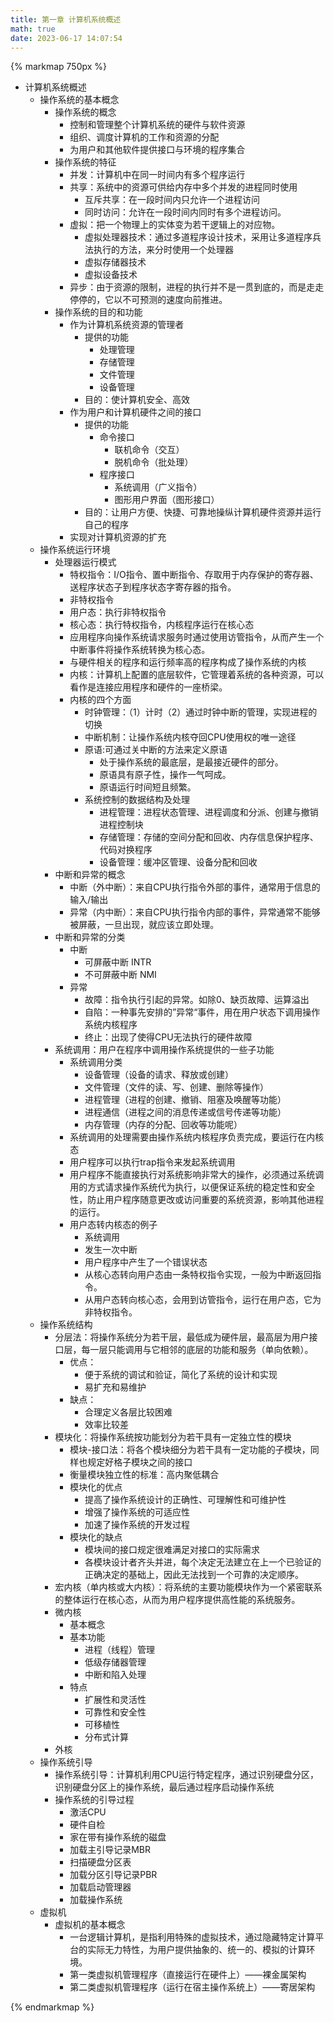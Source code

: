 ```yaml
---
title: 第一章 计算机系统概述
math: true
date: 2023-06-17 14:07:54
---
```


{% markmap 750px %}

- 计算机系统概述
  - 操作系统的基本概念
    - 操作系统的概念
      - 控制和管理整个计算机系统的硬件与软件资源
      - 组织、调度计算机的工作和资源的分配
      - 为用户和其他软件提供接口与环境的程序集合
    - 操作系统的特征
      - 并发：计算机中在同一时间内有多个程序运行
      - 共享：系统中的资源可供给内存中多个并发的进程同时使用
        - 互斥共享：在一段时间内只允许一个进程访问
        - 同时访问：允许在一段时间内同时有多个进程访问。
      - 虚拟：把一个物理上的实体变为若干逻辑上的对应物。
        - 虚拟处理器技术：通过多道程序设计技术，采用让多道程序兵法执行的方法，来分时使用一个处理器
        - 虚拟存储器技术
        - 虚拟设备技术
      - 异步：由于资源的限制，进程的执行并不是一贯到底的，而是走走停停的，它以不可预测的速度向前推进。
    - 操作系统的目的和功能
      - 作为计算机系统资源的管理者
        - 提供的功能
          - 处理管理
          - 存储管理
          - 文件管理
          - 设备管理
        - 目的：使计算机安全、高效
      - 作为用户和计算机硬件之间的接口
        - 提供的功能
          - 命令接口
            - 联机命令（交互）
            - 脱机命令（批处理）
          - 程序接口
            - 系统调用（广义指令）
            - 图形用户界面（图形接口）
        - 目的：让用户方便、快捷、可靠地操纵计算机硬件资源并运行自己的程序
      - 实现对计算机资源的扩充
  - 操作系统运行环境
    - 处理器运行模式
      - 特权指令：I/O指令、置中断指令、存取用于内存保护的寄存器、送程序状态子到程序状态字寄存器的指令。
      - 非特权指令
      - 用户态：执行非特权指令
      - 核心态：执行特权指令，内核程序运行在核心态
      - 应用程序向操作系统请求服务时通过使用访管指令，从而产生一个中断事件将操作系统转换为核心态。
      - 与硬件相关的程序和运行频率高的程序构成了操作系统的内核
      - 内核：计算机上配置的底层软件，它管理着系统的各种资源，可以看作是连接应用程序和硬件的一座桥梁。
      - 内核的四个方面
        - 时钟管理：（1）计时（2）通过时钟中断的管理，实现进程的切换
        - 中断机制：让操作系统内核夺回CPU使用权的唯一途径
        - 原语:可通过关中断的方法来定义原语
          - 处于操作系统的最底层，是最接近硬件的部分。
          - 原语具有原子性，操作一气呵成。
          - 原语运行时间短且频繁。
        - 系统控制的数据结构及处理
          - 进程管理：进程状态管理、进程调度和分派、创建与撤销进程控制块
          - 存储管理：存储的空间分配和回收、内存信息保护程序、代码对换程序
          - 设备管理：缓冲区管理、设备分配和回收
    - 中断和异常的概念
      - 中断（外中断）：来自CPU执行指令外部的事件，通常用于信息的输入/输出
      - 异常（内中断）：来自CPU执行指令内部的事件，异常通常不能够被屏蔽，一旦出现，就应该立即处理。
    - 中断和异常的分类
      - 中断
        - 可屏蔽中断 INTR
        - 不可屏蔽中断 NMI
      - 异常
        - 故障：指令执行引起的异常。如除0、缺页故障、运算溢出
        - 自陷：一种事先安排的”异常“事件，用在用户状态下调用操作系统内核程序
        - 终止：出现了使得CPU无法执行的硬件故障
    - 系统调用：用户在程序中调用操作系统提供的一些子功能
      - 系统调用分类
        - 设备管理（设备的请求、释放或创建）
        - 文件管理（文件的读、写、创建、删除等操作）
        - 进程管理（进程的创建、撤销、阻塞及唤醒等功能）
        - 进程通信（进程之间的消息传递或信号传递等功能）
        - 内存管理（内存的分配、回收等功能呢）
      - 系统调用的处理需要由操作系统内核程序负责完成，要运行在内核态
      - 用户程序可以执行trap指令来发起系统调用
      - 用户程序不能直接执行对系统影响非常大的操作，必须通过系统调用的方式请求操作系统代为执行，以便保证系统的稳定性和安全性，防止用户程序随意更改或访问重要的系统资源，影响其他进程的运行。
      - 用户态转内核态的例子
        - 系统调用
        - 发生一次中断
        - 用户程序中产生了一个错误状态
        - 从核心态转向用户态由一条特权指令实现，一般为中断返回指令。
        - 从用户态转向核心态，会用到访管指令，运行在用户态，它为非特权指令。
  - 操作系统结构
    - 分层法：将操作系统分为若干层，最低成为硬件层，最高层为用户接口层，每一层只能调用与它相邻的底层的功能和服务（单向依赖）。
      - 优点：
        - 便于系统的调试和验证，简化了系统的设计和实现
        - 易扩充和易维护
      - 缺点：
        - 合理定义各层比较困难
        - 效率比较差
    - 模块化：将操作系统按功能划分为若干具有一定独立性的模块
      - 模块-接口法：将各个模块细分为若干具有一定功能的子模块，同样也规定好格子模块之间的接口
      - 衡量模块独立性的标准：高内聚低耦合
      - 模块化的优点
        - 提高了操作系统设计的正确性、可理解性和可维护性
        - 增强了操作系统的可适应性
        - 加速了操作系统的开发过程
      - 模块化的缺点
        - 模块间的接口规定很难满足对接口的实际需求
        - 各模块设计者齐头并进，每个决定无法建立在上一个已验证的正确决定的基础上，因此无法找到一个可靠的决定顺序。
    - 宏内核（单内核或大内核）：将系统的主要功能模块作为一个紧密联系的整体运行在核心态，从而为用户程序提供高性能的系统服务。
    - 微内核
      - 基本概念
      - 基本功能
        - 进程（线程）管理
        - 低级存储器管理
        - 中断和陷入处理
      - 特点
        - 扩展性和灵活性
        - 可靠性和安全性
        - 可移植性
        - 分布式计算
    - 外核
  - 操作系统引导
    - 操作系统引导：计算机利用CPU运行特定程序，通过识别硬盘分区，识别硬盘分区上的操作系统，最后通过程序启动操作系统
    - 操作系统的引导过程
      - 激活CPU
      - 硬件自检
      - 家在带有操作系统的磁盘
      - 加载主引导记录MBR
      - 扫描硬盘分区表
      - 加载分区引导记录PBR
      - 加载启动管理器
      - 加载操作系统
  - 虚拟机
    - 虚拟机的基本概念
      - 一台逻辑计算机，是指利用特殊的虚拟技术，通过隐藏特定计算平台的实际无力特性，为用户提供抽象的、统一的、模拟的计算环境。
      - 第一类虚拟机管理程序（直接运行在硬件上）——裸金属架构
      - 第二类虚拟机管理程序（运行在宿主操作系统上）——寄居架构

{% endmarkmap %}